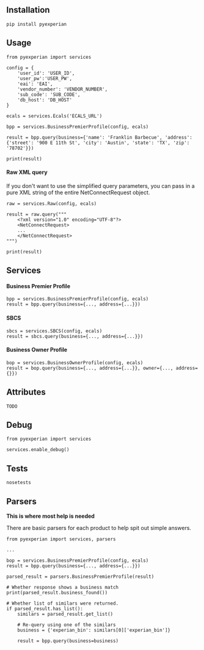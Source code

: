 ## Installation

    pip install pyexperian

## Usage

    from pyexperian import services
    
    config = {
        'user_id': 'USER_ID', 
        'user_pw':'USER_PW', 
        'eai': 'EAI', 
        'vendor_number': 'VENDOR_NUMBER', 
        'sub_code': 'SUB_CODE', 
        'db_host': 'DB_HOST'
    }
    
    ecals = services.Ecals('ECALS_URL')
    
    bpp = services.BusinessPremierProfile(config, ecals)
    
    result = bpp.query(business={'name': 'Franklin Barbecue', 'address': {'street': '900 E 11th St', 'city': 'Austin', 'state': 'TX', 'zip': '78702'}})
    
    print(result)
    
    
#### Raw XML query
If you don't want to use the simplified query parameters, you can pass in a pure XML string of the entire NetConnectRequest object.

    raw = services.Raw(config, ecals)
    
    result = raw.query("""
        <?xml version="1.0" encoding="UTF-8"?>
        <NetConnectRequest>
        ...
        </NetConnectRequest>
    """)
    
    print(result)

## Services

#### Business Premier Profile

    bpp = services.BusinessPremierProfile(config, ecals)
    result = bpp.query(business={..., address={...}})

#### SBCS

    sbcs = services.SBCS(config, ecals)
    result = sbcs.query(business={..., address={...}})
    
#### Business Owner Profile

    bop = services.BusinessOwnerProfile(config, ecals)
    result = bop.query(business={..., address={...}}, owner={..., address={}})
    

## Attributes

    TODO

## Debug 

    from pyexperian import services
    
    services.enable_debug()
   
## Tests

    nosetests
    
## Parsers

**This is where most help is needed**

There are basic parsers for each product to help spit out simple answers.

    from pyexperian import services, parsers    
    
    ...
    
    bop = services.BusinessPremierProfile(config, ecals)
    result = bpp.query(business={..., address={...}})
    
    parsed_result = parsers.BusinessPremierProfile(result)
   
    # Whether response shows a business match
    print(parsed_result.business_found())
   
    # Whether list of similars were returned.
    if parsed_result.has_list():
        similars = parsed_result.get_list()
        
        # Re-query using one of the similars
        business = {'experian_bin': similars[0]['experian_bin']}
        
        result = bpp.query(business=business)
